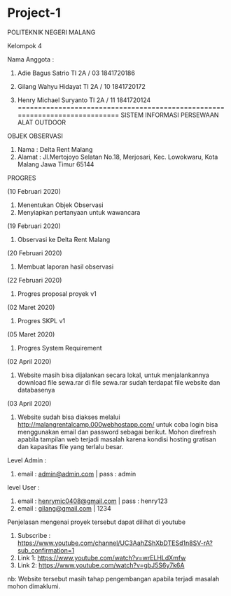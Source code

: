 # Project-1
POLITEKNIK NEGERI MALANG

Kelompok 4

Nama Anggota :
1. Adie Bagus Satrio 
TI 2A / 03 
1841720186

2. Gilang Wahyu Hidayat
TI 2A / 10
1841720172

3. Henry Michael Suryanto
TI 2A / 11
1841720124
============================================================================
SISTEM INFORMASI PERSEWAAN ALAT OUTDOOR

OBJEK OBSERVASI
1. Nama : Delta Rent Malang
2. Alamat : Jl.Mertojoyo Selatan No.18, Merjosari, Kec. Lowokwaru, Kota Malang Jawa Timur 65144

PROGRES

(10 Februari 2020)
1. Menentukan Objek Observasi
2. Menyiapkan pertanyaan untuk wawancara

(19 Februari 2020)
1. Observasi ke Delta Rent Malang

(20 Februari 2020)
1. Membuat laporan hasil observasi

(22 Februari 2020)
1. Progres proposal proyek v1

(02 Maret 2020)
1. Progres SKPL v1

(05 Maret 2020)
1. Progres System Requirement

(02 April 2020)
1. Website masih bisa dijalankan secara lokal, untuk menjalankannya download file sewa.rar
di file sewa.rar sudah terdapat file website dan databasenya

(03 April 2020)
1. Website sudah bisa diakses melalui http://malangrentalcamp.000webhostapp.com/
untuk coba login bisa menggunakan email dan password sebagai berikut. Mohon direfresh apabila tampilan web
terjadi masalah karena kondisi hosting gratisan dan kapasitas file yang terlalu besar.

Level Admin :
1. email : admin@admin.com | pass : admin

level User : 
1. email : henrymic0408@gmail.com | pass : henry123
2. email : gilang@gmail.com | 1234

Penjelasan mengenai proyek tersebut dapat dilihat di youtube 
1. Subscribe : https://www.youtube.com/channel/UC3AahZShXbDTESd1n8SV-rA?sub_confirmation=1
2. Link 1: https://www.youtube.com/watch?v=wrELHLdXmfw
3. Link 2: https://www.youtube.com/watch?v=gbJ5S6y7k6A

nb: Website tersebut masih tahap pengembangan apabila terjadi masalah mohon dimaklumi.
